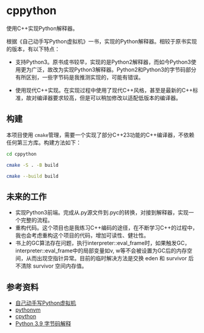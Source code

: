 # cppython

使用C++实现Python解释器。

根据《自己动手写Python虚拟机》一书，实现的Python解释器。相较于原书实现的版本，有以下特点：

+ 支持Python3。原书成书较早，实现的是Python2解释器，而如今Python3使用更为广泛，故改为实现Python3解释器。Python2和Python3的字节码部分有所区别，一些字节码是我推测实现的，可能有错误。

+ 使用现代C++实现。在实现过程中使用了现代C++风格，甚至是最新的C++标准，故对编译器要求较高，但是可以稍加修改以适配低版本的编译器。

## 构建

本项目使用 `cmake`管理，需要一个实现了部分C++23功能的C++编译器，不依赖任何第三方库。构建方法如下：

``` bash
cd cppython

cmake -S . -B build

cmake --build build
```

## 未来的工作

+ 实现Python3前端。完成从.py源文件到.pyc的转换，对接到解释器，实现一个完整的流程。
+ 重构代码。这个项目也是我练习C++编码的途径，在不断学习C++的过程中，我也会考虑重构这个项目的代码，增加可读性、健壮性。
+ 书上的GC算法存在问题，执行interpreter::eval_frame时，如果触发GC，interpreter::eval_frame中的局部变量如v, w等不会被设置为GC后的内存空间，从而出现空指针异常。目前的临时解决方法是交换 eden 和 survivor 后不清除 survivor 空间内存值。

## 参考资料

+ [自己动手写Python虚拟机](https://book.douban.com/subject/34442805/)
+ [pythonvm](https://gitee.com/hinus/pythonvm)
+ [cpython](https://github.com/python/cpython)
+ [Python 3.9 字节码解释](https://docs.python.org/3.9/library/dis.html)